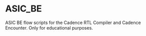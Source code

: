 # ASIC_BE
ASIC BE flow scripts for the Cadence RTL Compiler and Cadence Encounter. Only for educational purposes.
